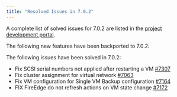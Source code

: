 ```yaml
---
title: "Resolved Issues in 7.0.2"
---
```


<a id="resolved-issues-702"></a>

<!--# Resolved Issues 7.0.2 -->

A complete list of solved issues for 7.0.2 are listed in the [project development portal](https://github.com/OpenNebula/one/milestone/86).

The following new features have been backported to 7.0.2:


The following issues have been solved in 7.0.2:

- Fix SCSI serial numbers not applied after restarting a VM [#7307](https://github.com/OpenNebula/one/issues/7307)
- Fix cluster assignment for virtual network [#7063](https://github.com/OpenNebula/one/issues/7063)
- Fix VM configuration for Single VM Backup configuration [#7164](https://github.com/OpenNebula/one/issues/7164)
- FIX FireEdge do not refresh actions on VM state change [#7172](https://github.com/OpenNebula/one/issues/7172)